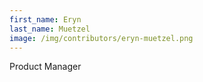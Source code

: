 ```yaml
---
first_name: Eryn
last_name: Muetzel
image: /img/contributors/eryn-muetzel.png
---
```

Product Manager